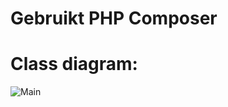 # Gebruikt PHP Composer

# Class diagram:
![Main](https://github.com/deadcandle/Login-App/assets/59292383/a4f506b1-8828-4c27-a619-fd4496f342ae)
